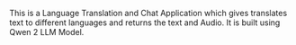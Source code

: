 This is a Language Translation and Chat Application which gives translates text to different languages and returns the text and Audio. It is built using Qwen 2 LLM Model.
